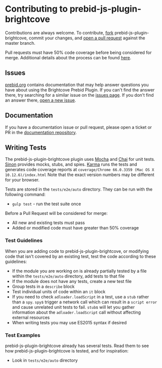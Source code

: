 # Contributing to prebid-js-plugin-brightcove
Contributions are always welcome. To contribute, [fork](https://help.github.com/articles/fork-a-repo/) prebid-js-plugin-brightcove,
commit your changes, and [open a pull request](https://help.github.com/articles/using-pull-requests/) against the
master branch.

Pull requests must have 50% code coverage before being considered for merge.
Additional details about the process can be found [here](./pr_review.md).

## Issues
[prebid.org](http://prebid.org/) contains documentation that may help answer questions you have about using the Brightcove Prebid Plugin.
If you can't find the answer there, try searching for a similar issue on the [issues page](https://github.com/prebid/prebid-js-plugin-brightcove/issues).
If you don't find an answer there, [open a new issue](https://github.com/prebid/prebid-js-plugin-brightcove/issues/new).

## Documentation
If you have a documentation issue or pull request, please open a ticket or PR in the [documentation repository](https://github.com/prebid/prebid.github.io).

## Writing Tests

The prebid-js-plugin-brightcove plugin uses [Mocha](http://mochajs.org/) and [Chai](http://chaijs.com/) for unit tests. [Sinon](http://sinonjs.org/)
provides mocks, stubs, and spies. [Karma](https://karma-runner.github.io/1.0/index.html) runs the tests and generates
code coverage reports at `coverage/Chrome 66.0.3359 (Mac OS X 10.12.6)/index.html` Note that the exact version numbers may be different for your browser.

Tests are stored in the `tests/e2e/auto` directory. 
They can be run with the following command:

- `gulp test` - run the test suite once 

Before a Pull Request will be considered for merge:

- All new and existing tests must pass
- Added or modified code must have greater than 50% coverage

### Test Guidelines
When you are adding code to prebid-js-plugin-brightcove, or modifying code that isn't covered by an existing test, test the code according to these guidelines:

- If the module you are working on is already partially tested by a file within the `tests/e2e/auto` directory, add tests to that file
- If the module does not have any tests, create a new test file
- Group tests in a `describe` block
- Test individual units of code within an `it` block
- If you need to check `adloader.loadScript` in a test, use a `stub` rather than a `spy`. `spy`s trigger a network call which can result in a `script error` and cause unrelated unit tests to fail. `stub`s will let you gather information about the `adloader.loadScript` call without affecting external resources
- When writing tests you may use ES2015 syntax if desired

### Test Examples
prebid-js-plugin-brightcove already has several tests. Read them to see how prebid-js-plugin-brightcove is tested, and for inspiration:

- Look in `tests/e2e/auto` directory

